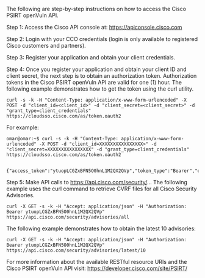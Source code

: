 The following are step-by-step instructions on how to access the Cisco PSIRT openVuln API.

Step 1: Access the Cisco API console at: https://apiconsole.cisco.com

Step 2: Login with your CCO credentials (login is only available to registered Cisco customers and partners).

Step 3: Register your application and obtain your client credentials.

Step 4: Once you register your application and obtain your client ID and client secret, the next step is to obtain an authorization token. Authorization tokens in the Cisco PSIRT openVuln API are valid for one (1) hour. The following example demonstrates how to get the token using the curl utility.

```
curl -s -k -H "Content-Type: application/x-www-form-urlencoded" -X POST -d "client_id=<client_id>" -d "client_secret=<client_secret>" -d "grant_type=client_credentials" https://cloudsso.cisco.com/as/token.oauth2
```

For example:
```
omar@omar:~$ curl -s -k -H "Content-Type: application/x-www-form-urlencoded" -X POST -d "client_id=XXXXXXXXXXXXXXXX>" -d "client_secret=XXXXXXXXXXXXXXXX" -d "grant_type=client_credentials" https://cloudsso.cisco.com/as/token.oauth2


{"access_token":"ytuopLCGZxBFN5O0hnL1M2QX2QVp","token_type":"Bearer","expires_in":3599}
```

Step 5: Make API calls to https://api.cisco.com/security/... The following example uses the curl command to retrieve CVRF files for all Cisco Security Advisories.
```
curl -X GET -s -k -H "Accept: application/json" -H "Authorization: Bearer ytuopLCGZxBFN5O0hnL1M2QX2QVp" https://api.cisco.com/security/advisories/all
```
The following example demonstrates how to obtain the latest 10 advisories:
```
curl -X GET -s -k -H "Accept: application/json" -H "Authorization: Bearer ytuopLCGZxBFN5O0hnL1M2QX2QVp" https://api.cisco.com/security/advisories/latest/10
```
For more information about the available RESTful resource URIs and the Cisco PSIRT openVuln API visit: https://developer.cisco.com/site/PSIRT/
